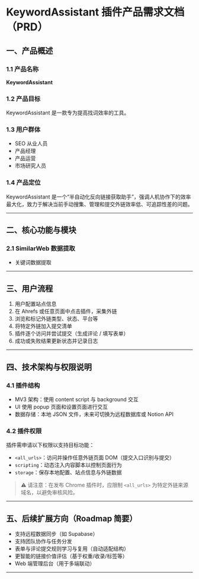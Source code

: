 # KeywordAssistant 插件产品需求文档（PRD）

## 一、产品概述

### 1.1 产品名称

**KeywordAssistant**

### 1.2 产品目标

KeywordAssistant 是一款专为提高找词效率的工具。

### 1.3 用户群体

* SEO 从业人员
* 产品经理
* 产品运营
* 市场研究人员

### 1.4 产品定位

KeywordAssistant 是一个“半自动化反向链接获取助手”，强调人机协作下的效率最大化，致力于解决当前手动搜集、管理和提交外链效率低、可追踪性差的问题。

---

## 二、核心功能与模块

### 2.1 SimilarWeb 数据提取

- 关键词数据提取


---

## 三、用户流程

1. 用户配置站点信息
2. 在 Ahrefs 或任意页面中点击插件，采集外链
3. 浏览和标记外链类型、状态、平台等
4. 将特定外链加入提交清单
5. 插件逐个访问并尝试提交（生成评论 / 填写表单）
6. 成功或失败结果更新状态并记录日志

---

## 四、技术架构与权限说明

### 4.1 插件结构

* MV3 架构：使用 content script 与 background 交互
* UI 使用 popup 页面和设置页面进行交互
* 数据存储：本地 JSON 文件，未来可切换为远程数据库或 Notion API

### 4.2 插件权限

插件需申请以下权限以支持目标功能：

* `<all_urls>`：访问并操作任意外链页面 DOM（提交入口识别与提交）
* `scripting`：动态注入内容脚本以控制页面行为
* `storage`：保存本地配置、站点信息与外链数据

> ⚠️ 请注意：在发布 Chrome 插件时，应限制 `<all_urls>` 为特定外链来源域名，以避免审核风险。

---

## 五、后续扩展方向（Roadmap 简要）

* 支持远程数据同步（如 Supabase）
* 支持团队协作与任务分发
* 表单与评论提交规则学习与复用（自动适配结构）
* 更智能的链接价值评估（基于权重/收录/标签等）
* Web 端管理后台（用于多端联动）

---

